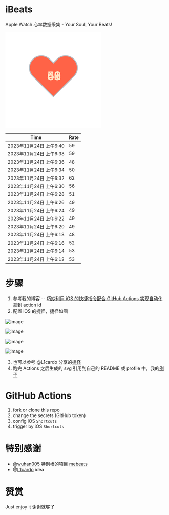 # iBeats
Apple Watch 心率数据采集 - Your Soul, Your Beats!

![](./files/heart.svg)

<!--START_SECTION:my_heart_rate-->
| Time | Rate | 
 | ---- | ---- | 
| 2023年11月24日 上午6:40 | 59 |
| 2023年11月24日 上午6:38 | 59 |
| 2023年11月24日 上午6:36 | 48 |
| 2023年11月24日 上午6:34 | 50 |
| 2023年11月24日 上午6:32 | 62 |
| 2023年11月24日 上午6:30 | 56 |
| 2023年11月24日 上午6:28 | 51 |
| 2023年11月24日 上午6:26 | 49 |
| 2023年11月24日 上午6:24 | 49 |
| 2023年11月24日 上午6:22 | 49 |
| 2023年11月24日 上午6:20 | 49 |
| 2023年11月24日 上午6:18 | 48 |
| 2023年11月24日 上午6:16 | 52 |
| 2023年11月24日 上午6:14 | 53 |
| 2023年11月24日 上午6:12 | 53 |

<!--END_SECTION:my_heart_rate-->

# 步骤
1. 参考我的博客 -- [巧妙利用 iOS 的快捷指令配合 GitHub Actions 实现自动化](https://github.com/yihong0618/gitblog/issues/198) 拿到 action id
2. 配置 iOS 的捷径，捷径如图

![image](https://user-images.githubusercontent.com/15976103/122154218-0db0b480-ce97-11eb-93bb-5aec07c558dc.png)

![image](https://user-images.githubusercontent.com/15976103/122154236-186b4980-ce97-11eb-8e4b-70551a0391ae.png)

![image](https://user-images.githubusercontent.com/15976103/122154268-2d47dd00-ce97-11eb-902e-3acf292265a9.png)

![image](https://user-images.githubusercontent.com/15976103/122174055-fa144680-ceb4-11eb-9be2-3eb83cd516f7.png)

3. 也可以参考 @L1cardo 分享的[捷径](https://www.icloud.com/shortcuts/6ab6047b459c41ad822ad6b94b1c03d4)
4. 跑完 Actions 之后生成的 svg 引用到自己的 README 或 profile 中，我的[例子](https://github.com/yihong0618) 

# GitHub Actions

1. fork or clone this repo
2. change the secrets (GitHub token)
3. config iOS `Shortcuts` 
4. trigger by iOS `Shortcuts`

# 特别感谢
- @[wuhan005](https://github.com/wuhan005) 特别棒的项目 [mebeats](https://github.com/wuhan005/mebeats)
- @[L1cardo](https://github.com/L1cardo) idea

# 赞赏
Just enjoy it
谢谢就够了
